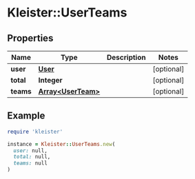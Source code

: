 # Kleister::UserTeams

## Properties

| Name | Type | Description | Notes |
| ---- | ---- | ----------- | ----- |
| **user** | [**User**](User.md) |  | [optional] |
| **total** | **Integer** |  | [optional] |
| **teams** | [**Array&lt;UserTeam&gt;**](UserTeam.md) |  | [optional] |

## Example

```ruby
require 'kleister'

instance = Kleister::UserTeams.new(
  user: null,
  total: null,
  teams: null
)
```

